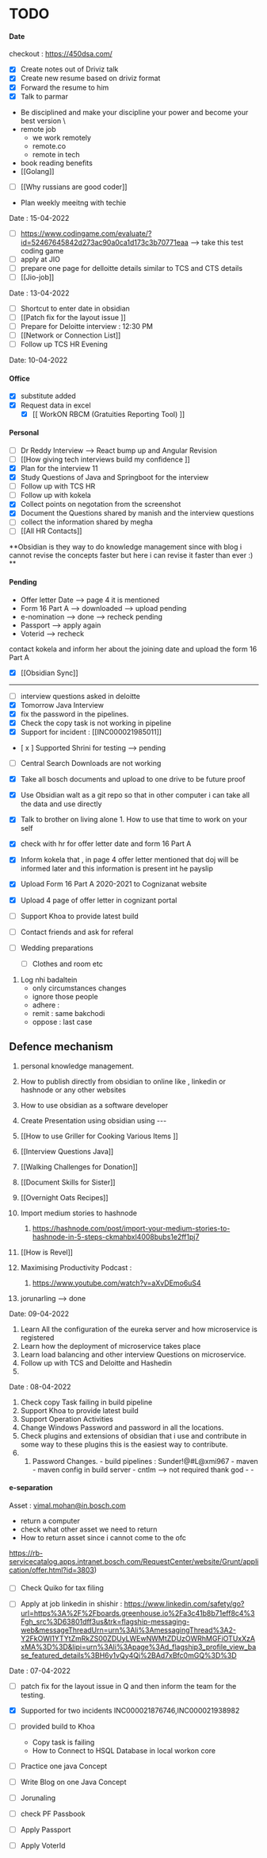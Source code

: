 # TODO
#### Date
checkout : https://450dsa.com/
- [x] Create notes out of Driviz talk
- [x] Create new resume based on driviz format
- [x] Forward the resume to him
- [x] Talk to parmar
- Be disciplined and make your discipline your power and become your best version \
- remote job
	- we work remotely
	- remote.co
	- remote in tech
- book reading benefits
- [[Golang]]

- [ ] [[Why russians are good coder]]
-  Plan weekly meeitng with techie


Date : 15-04-2022
- [ ] https://www.codingame.com/evaluate/?id=52467645842d273ac90a0ca1d173c3b70771eaa   --> take this test coding game
- [ ]  apply at JIO
- [ ]  prepare one page for delloitte details similar to TCS and CTS details
- [ ]  [[Jio-job]]

Date : 13-04-2022
- [ ] Shortcut to enter date in obsidian
- [ ] [[Patch fix for the layout issue ]]
- [ ] Prepare for Deloitte interview : 12:30 PM
- [ ] [[Network or Connection List]]
- [ ] Follow up TCS HR Evening

Date: 10-04-2022

#### Office 
- [x] substitute added
- [x] Request data in excel 
	- [x] [[ WorkON RBCM (Gratuities Reporting Tool) ]]

#### Personal
- [ ] Dr Reddy Interview --> React bump up and Angular Revision
- [ ] [[How giving tech interviews build my confidence ]]  
- [x] Plan for the interview 11
- [x] Study Questions of Java and Springboot for the interview
- [ ] Follow up with TCS HR
- [ ] Follow up with kokela
- [x] Collect points on negotation from the screenshot
- [x] Document the Questions shared by manish and the interview questions 
- [ ] collect the information shared by megha 
- [ ] [[All HR Contacts]]  

**Obsidian is they way to do knowledge management since with blog i cannot revise the concepts faster but here i can revise it faster than ever :) **


#### Pending 
- Offer letter Date --> page 4 it is mentioned
- Form 16 Part A   --> downloaded --> upload pending
- e-nomination --> done --> recheck pending
- Passport --> apply again 
- Voterid  --> recheck

contact kokela and inform her about the joining date and upload the form 16 Part A

- [x] [[Obsidian Sync]]
--------------------------------------------------------------------------------------------------------------------------------------------



- [ ] interview questions asked in deloitte  
- [x] Tomorrow Java Interview 
- [x]  fix the  password in the pipelines. 
- [x]  Check the copy task is not working in pipeline
- [x]  Support for incident : [[INC000021985011]]
- [ x ]  Supported Shrini for testing --> pending
- [ ]  Central Search Downloads are not working
- [x]  Take all bosch documents and upload to one drive to be future proof
- [x]  Use Obsidian walt as a git repo so that in other computer i can take all the data and use directly
- [x]  Talk to brother on living alone 
		1. How to use that time to work on your self

- [x]  check with hr for offer letter date and form 16 Part A
- [x]  Inform kokela that , in page 4 offer letter mentioned that doj will be informed later and this information is present int he payslip
- [x] Upload Form 16 Part A 2020-2021 to Cognizanat website 
- [x] Upload 4 page of offer letter in cognizant portal

- [ ] Support Khoa to provide latest build
- [ ] Contact friends and ask for referal
- [ ] Wedding preparations 	
	- [ ] Clothes and room etc



1. Log nhi badaltein 
	- only circumstances changes
	- ignore those people 
	- adhere : 
	- remit  :  same bakchodi
	- oppose : last case 


Defence mechanism
- 
	


1. personal knowledge management.
2. How to publish directly from obsidian to online like , linkedin or hashnode or any other websites
3. How to use obsidian as a software developer
4. Create Presentation using obsidian using ---
5. [[How to use Griller for Cooking Various Items ]]
6. [[Interview Questions Java]]
7. [[Walking Challenges for Donation]]
8. [[Document Skills for Sister]]
9. [[Overnight Oats Recipes]]
10. Import medium stories to hashnode
	1. https://hashnode.com/post/import-your-medium-stories-to-hashnode-in-5-steps-ckmahbxl4008bubs1e2ff1pj7

11. [[How is Revel]]
12. Maximising Productivity Podcast :
	1. https://www.youtube.com/watch?v=aXvDEmo6uS4
	


11. jorunarling --> done 

Date: 09-04-2022
1. Learn All the configuration of the eureka server and how microservice is registered
2. Learn how the deployment of microservice takes place
3. Learn load balancing and other interview Questions on microservice.
4. Follow up with TCS and Deloitte and Hashedin
5. 




Date : 08-04-2022
1. Check copy Task failing in build pipeline
2. Support Khoa to provide latest build
3. Support Operation Activities
4. Change Windows Password and password in all the locations.
5. Check plugins and extensions of obsidian that i use and contribute in some way to these plugins this is the easiest way to contribute.
6. 
	1. Password Changes.
			- build pipelines : Sunder!@#L@xmi967
			- maven
			- maven config in build server 
			- cntlm --> not required thank god 
			- 
			- 


#### e-separation
Asset : vimal.mohan@in.bosch.com
- return a computer 
- check what other asset we need to return
- How to return asset since i cannot come to the ofc  

https://rb-servicecatalog.apps.intranet.bosch.com/RequestCenter/website/Grunt/application/offer.html?id=3803)





#### 



- [ ] Check Quiko for tax filing
- [ ] Apply at job linkedin in shishir : https://www.linkedin.com/safety/go?url=https%3A%2F%2Fboards.greenhouse.io%2Fa3c41b8b71eff8c4%3Fgh_src%3D63801dff3us&trk=flagship-messaging-web&messageThreadUrn=urn%3Ali%3AmessagingThread%3A2-Y2FkOWI1YTYtZmRkZS00ZDUyLWEwNWMtZDUzOWRhMGFiOTUxXzAxMA%3D%3D&lipi=urn%3Ali%3Apage%3Ad_flagship3_profile_view_base_featured_details%3BH6y1vQy4Qj%2BAd7xBfc0mGQ%3D%3D



Date : 07-04-2022

-  [ ] patch fix for the layout issue in Q and then inform the team for the testing.
-  [x] Supported for two incidents INC000021876746,INC000021938982
-  [ ] provided build to Khoa 
	- Copy task is failing 
	-  How to Connect to HSQL Database in local workon core 
 - [ ] Practice one java  Concept
 - [ ] Write Blog on one Java Concept 
 - [ ] Jorunaling 

- [ ]  check PF Passbook
- [ ] Apply Passport
- [ ] Apply VoterId



